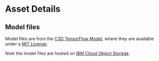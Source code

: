 # Asset Details

## Model files

Model files are from the [C3D TensorFlow Model](https://github.com/hx173149/C3D-tensorflow), where they are available under a [MIT License](https://opensource.org/licenses/MIT).

_Note_ the model files are hosted on [IBM Cloud Object Storage](http://max-assets.s3-api.us-geo.objectstorage.softlayer.net/tf/c3d/max_c3d_sports1m_tf.tar.gz).